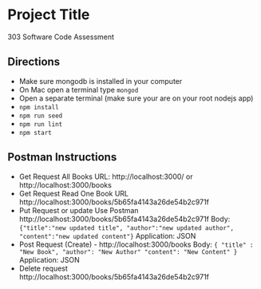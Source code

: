 # Project Title

303 Software Code Assessment

## Directions
* Make sure mongodb is installed in your computer
* On Mac open a  terminal type ```mongod```
* Open a separate terminal (make sure your are on your root nodejs app) 
* ```npm install```
* ```npm run seed```
* ```npm run lint```
* ```npm start```

## Postman Instructions


* Get Request All Books URL:  http://localhost:3000/ or http://localhost:3000/books
* Get Request  Read One Book URL http://localhost:3000/books/5b65fa4143a26de54b2c971f
* Put Request or update Use Postman http://localhost:3000/books/5b65fa4143a26de54b2c971f 
    Body: ```{"title":"new updated title", "author":"new updated author", "content":"new updated content"}```
    Application: JSON
* Post Request (Create) -  http://localhost:3000/books
    Body: ```{ "title" : "New Book", "author": "New Author" "content": "New Content" }```
    Application: JSON
* Delete request http://localhost:3000/books/5b65fa4143a26de54b2c971f  


